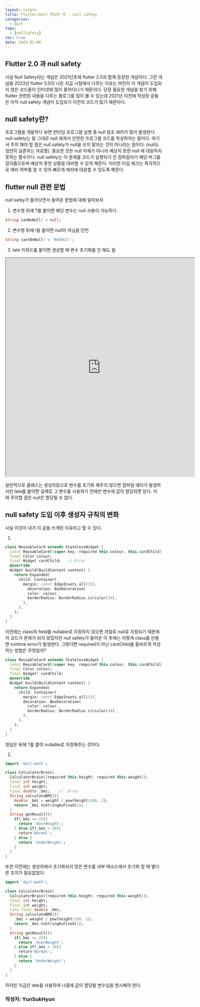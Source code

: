 ```yaml
---
layout: single
title: Flutter/Dart 핵심만 쏙 - null safety
categories:
  - Dart
tags:
  - [nullSafety]
toc: true
date: 2023-01-06
---
```


## Flutter 2.0 과 null safety
사실 Null Safety라는 개념은 2021년초에 flutter 2.0과 함께 등장한 개념이다. 그런 개념을 2023년 flutter 3.0이 나온 지금
시점에서 다루는 이유는 여전히 이 개념이 도입되지 않은 코드들이 인터넷에 많이 돌아다니기 때문이다. 
당장 필요한 개념을 찾기 위해 flutter 관련된 내용을 다루는 블로그를 많이 볼 수 있는데 2021년 이전에 작성된 
글들은 아직 null safety 개념이 도입되기 이전의 코드가 많기 때문이다. 


## null safety란?

프로그램을 개발하다 보면 런타임 프로그램 실행 중 null 참조 에러가 많이 발생한다.   null safety는 말 그대로 null 에게서 안전한 프로그램 코드를 작성하자는 말이다. 여기서 주의 해야 할 점은 null safety가 null을 쓰지 말자는 것이 아니라는 점이다.  (null도 엄연히 실존하는 자료형).  중요한 것은 null 자체가 아니라 예상치 못한 null 에 대응하지 못하는 함수이다. null safety는 이 문제를 코드가 실행되기 전 컴파일러가 해당 버그를 잡아줌으로써 예상치 못한 상황을 대비할 수 있게 해준다. 이러한 타입 체크는 즉각적으로 에러 여부를 알 수 있어 빠르게 에러에 대응할 수 있도록 해준다. 

## flutter null 관련 문법
null safey가 들어오면서 들어온 문법에 대해 알아보자
1. 변수명 뒤에 ?를 붙이면 해당 변수는 null 사용이 가능하다. 
```dart
String canBeNull? = null; 
```
2. 변수명 뒤에 !을 붙이면 null이 아님을 단언
```dart
String cantBeNull! = 'NotNull';
```
3. late 키워드를 붙이면 생성할 때 변수 초기화를 안 해도 됨
<iframe src="https://dartpad.dev/embed-dart.html?id=07998808a07eda8fec2269710036cf7f" style="width:120%; height:700px"></iframe>

일반적으로 클래스는 생성자등으로 변수를 초기화 해주지 않으면 컴파일 에러가 발생하지만 late를 붙이면 
실제로 그 변수를 사용하기 전에만 변수에 값이 할당되면 된다. 이 때 주의할 점은 null은 할당될 수 없다. 

## null safety 도입 이후 생성자 규칙의 변화
사실 이것이 내가 이 글을 쓰게된 이유라고 할 수 있다.

1. 
```dart
class ReusableCard extends StatelessWidget {  
  const ReusableCard({super.key, required this.colour, this.cardChild});  
  final Color colour;  
  final Widget cardChild;  	// Error
  @override  
  Widget build(BuildContext context) {  
    return Expanded(  
      child: Container(  
        margin: const EdgeInsets.all(15),  
		  decoration: BoxDecoration(  
          color: colour,  
		  borderRadius: BorderRadius.circular(10),  
	    ),  
	  ),  
    );  
  }  
}
```

이전에는 class의 field를 nullable로 지정하지 않으면 저절로 null로 지정되기 때문에 저 코드가 문제가 되지 않았지만
null safety가 들어온 이 후에는 저렇게 class를 만들면 runtime error가 발생한다. 그렇다면 required가 아닌 cardChild를
올바르게 작성하는 방법은 무엇일까? 
```dart
class ReusableCard extends StatelessWidget {
  const ReusableCard({super.key, required this.colour, this.cardChild});
  final Color colour;
  final Widget? cardChild;
  @override
  Widget build(BuildContext context) {
    return Expanded(
      child: Container(
        margin: const EdgeInsets.all(15),
        decoration: BoxDecoration(
          color: colour,
          borderRadius: BorderRadius.circular(10),
        ),
      ),
    );
  }
}
```
정답은 뒤에 ?를 붙여 nullable로 지정해주는 것이다. 

2. 
```dart
import 'dart:math';

class CalculatorBrain{
  CalculatorBrain({required this.height, required this.weight});
  final int height;
  final int weight;
  final double _bmi;	//	Error
  String calculateBMI(){
    double _bmi = weight / pow(height/100, 2);
    return _bmi.toStringAsFixed(1);
  }
  String getResult(){
    if(_bmi >= 25){
      return 'OverWeight';
    } else if(_bmi > 18){
      return'Normal';
    } else {
      return 'UnderWeight';
    }
  }
}
```
또한 이전에는 생성자에서 초기화되지 않은 변수를 내부 메소드에서 초기화 할 때 별다른 조치가 필요없었다.

```dart
import 'dart:math';

class CalculatorBrain{
  CalculatorBrain({required this.height, required this.weight});
  final int height;
  final int weight;
  late final double _bmi;
  String calculateBMI(){
    _bmi = weight / pow(height/100, 2);
    return _bmi.toStringAsFixed(1);
  }
  String getResult(){
    if(_bmi >= 25){
      return 'OverWeight';
    } else if(_bmi > 18){
      return'Normal';
    } else {
      return 'UnderWeight';
    }
  }
}
```
하지만 지금은 late를 사용하여 나중에 값이 할당될 변수임을 명시해야 한다.

### 작성자: YunSukHyun
